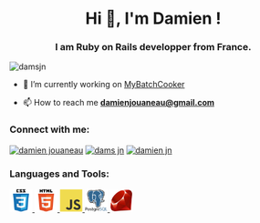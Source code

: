 <h1 align="center">Hi 👋, I'm Damien !</h1>
<h3 align="center">I am Ruby on Rails developper from France.</h3>

<p align="left"> <img src="https://komarev.com/ghpvc/?username=damsjn&label=Profile%20views&color=0e75b6&style=flat" alt="damsjn" /> </p>

- 🔭 I’m currently working on [MyBatchCooker](http://www.mybatchcooker.com/)

- 📫 How to reach me **damienjouaneau@gmail.com**

<h3 align="left">Connect with me:</h3>
<p align="left">
<a href="https://linkedin.com/in/damien jouaneau" target="blank"><img align="center" src="https://raw.githubusercontent.com/rahuldkjain/github-profile-readme-generator/master/src/images/icons/Social/linked-in-alt.svg" alt="damien jouaneau" height="30" width="40" /></a>
<a href="https://fb.com/dams jn" target="blank"><img align="center" src="https://raw.githubusercontent.com/rahuldkjain/github-profile-readme-generator/master/src/images/icons/Social/facebook.svg" alt="dams jn" height="30" width="40" /></a>
<a href="https://medium.com/damien jn" target="blank"><img align="center" src="https://raw.githubusercontent.com/rahuldkjain/github-profile-readme-generator/master/src/images/icons/Social/medium.svg" alt="damien jn" height="30" width="40" /></a>
</p>

<h3 align="left">Languages and Tools:</h3>
<p align="left"> <a href="https://www.w3schools.com/css/" target="_blank" rel="noreferrer"> <img src="https://raw.githubusercontent.com/devicons/devicon/master/icons/css3/css3-original-wordmark.svg" alt="css3" width="40" height="40"/> </a> <a href="https://www.w3.org/html/" target="_blank" rel="noreferrer"> <img src="https://raw.githubusercontent.com/devicons/devicon/master/icons/html5/html5-original-wordmark.svg" alt="html5" width="40" height="40"/> </a> <a href="https://developer.mozilla.org/en-US/docs/Web/JavaScript" target="_blank" rel="noreferrer"> <img src="https://raw.githubusercontent.com/devicons/devicon/master/icons/javascript/javascript-original.svg" alt="javascript" width="40" height="40"/> </a> <a href="https://www.postgresql.org" target="_blank" rel="noreferrer"> <img src="https://raw.githubusercontent.com/devicons/devicon/master/icons/postgresql/postgresql-original-wordmark.svg" alt="postgresql" width="40" height="40"/> </a> <a href="https://www.ruby-lang.org/en/" target="_blank" rel="noreferrer"> <img src="https://raw.githubusercontent.com/devicons/devicon/master/icons/ruby/ruby-original.svg" alt="ruby" width="40" height="40"/> </a> </p>

